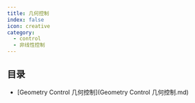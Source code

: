 ```yaml
---
title: 几何控制
index: false
icon: creative
category:
  - control
  - 非线性控制
---
```


 ## 目录
- [Geometry Control 几何控制](Geometry Control 几何控制.md)
